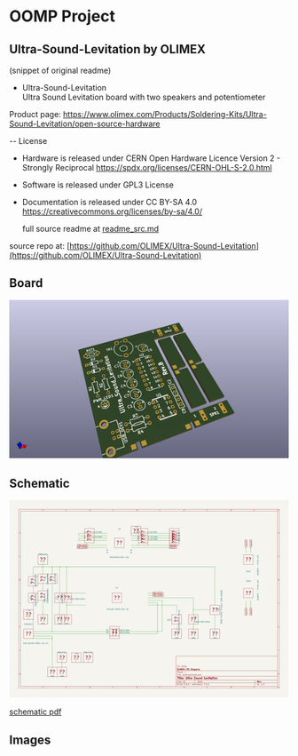 # OOMP Project  
## Ultra-Sound-Levitation  by OLIMEX  
  
(snippet of original readme)  
  
- Ultra-Sound-Levitation  
Ultra Sound Levitation board with two speakers and potentiometer  
  
Product page: https://www.olimex.com/Products/Soldering-Kits/Ultra-Sound-Levitation/open-source-hardware  
  
-- License  
* Hardware is released under CERN Open Hardware Licence Version 2 - Strongly Reciprocal https://spdx.org/licenses/CERN-OHL-S-2.0.html  
* Software is released under GPL3 License  
* Documentation is released under CC BY-SA 4.0 https://creativecommons.org/licenses/by-sa/4.0/  
  
  
  
  full source readme at [readme_src.md](readme_src.md)  
  
source repo at: [https://github.com/OLIMEX/Ultra-Sound-Levitation](https://github.com/OLIMEX/Ultra-Sound-Levitation)  
## Board  
  
[![working_3d.png](working_3d_600.png)](working_3d.png)  
## Schematic  
  
[![working_schematic.png](working_schematic_600.png)](working_schematic.png)  
  
[schematic pdf](working_schematic.pdf)  
## Images  
